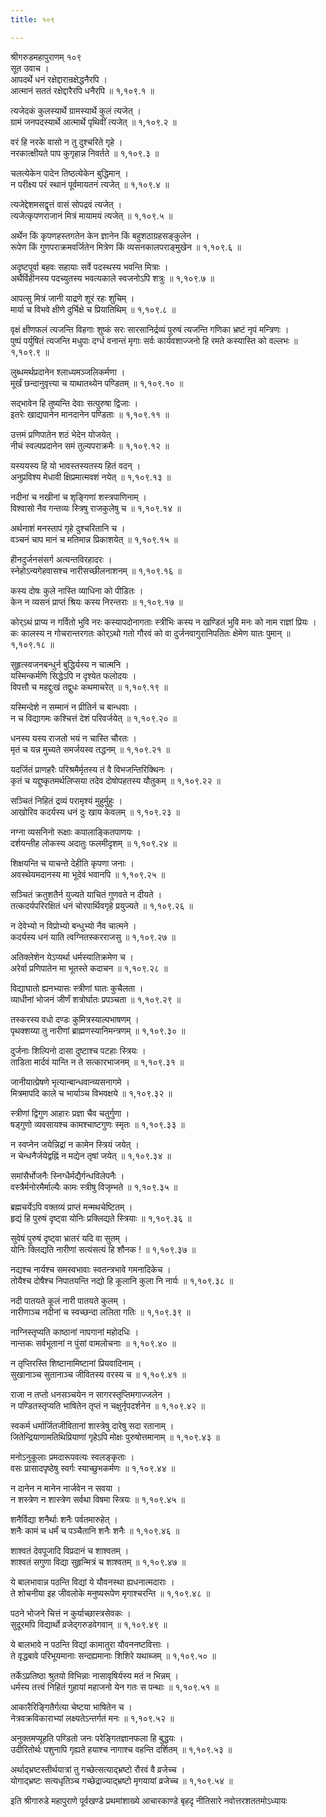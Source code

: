 ```yaml
---
title: १०९

---
```

श्रीगरुडमहापुराणम् १०९  
सूत उवाच ।  
आपदर्थे धनं रक्षेद्दारान्रक्षेद्धनैरपि ।  
आत्मानं सततं रक्षेद्दारैरपि धनैरपि ॥ १,१०९.१ ॥  
  
त्यजेदकं कुलस्यार्थे ग्रामस्यार्थे कुलं त्यजेत् ।  
ग्रामं जनपदस्यार्थे आत्मार्थे पृथिवीं त्यजेत् ॥ १,१०९.२ ॥  
  
वरं हि नरके वासो न तु दुश्चरिते गृहे ।  
नरकात्क्षीयते पाप कुगृहान्न निवर्तते ॥ १,१०९.३ ॥  
  
चलत्येकेन पादेन तिष्ठत्येकेन बुद्धिमान् ।  
न परीक्ष्य परं स्थानं पूर्वमायतनं त्यजेत् ॥ १,१०९.४ ॥  
  
त्यजेद्देशमसद्वृत्तं वासं सोपद्रवं त्यजेत् ।  
त्यजेत्कृपणराजानं मित्रं मायामयं त्यजेत् ॥ १,१०९.५ ॥  
  
अर्थेन किं कृपणहस्तगतेन केन ज्ञानेन किं बहुशठाग्रहसङ्कुलेन ।  
रूपेण किं गुणपराक्रमवर्जितेन मित्रेण किं व्यसनकालपराङ्मुखेन ॥ १,१०९.६ ॥  
  
अदृष्टपूर्वा बहवः सहायाः सर्वे पदस्थस्य भवन्ति मित्राः ।  
अर्थैर्विहीनस्य पदच्युतस्य भवत्यकाले स्वजनोऽपि शत्रुः ॥ १,१०९.७ ॥  
  
आपत्सु मित्रं जानी याद्रणे शूरं रहः शुचिम् ।  
मार्या च विभवे क्षीणे दुर्भिक्षे च प्रियातिथिम् ॥ १,१०९.८ ॥  
  
वृक्षं क्षीणफलं त्यजन्ति विहगाः शुष्कं सरः सारसानिर्द्रव्यं पुरुषं त्यजन्ति गणिका भ्रष्टं नृपं मन्त्रिणः ।  
पुष्पं पर्युषितं त्यजन्ति मधुपाः दर्ग्ध वनान्तं मृगाः सर्वः कार्यवशाज्जनो हि रमते कस्यास्ति को वल्लभः ॥ १,१०९.९ ॥  
  
लुब्धमर्थप्रदानेन श्लाध्यमञ्जलिकर्मणा ।  
मूर्खं छन्दानुवृत्त्या च याथातथ्येन पण्डितम् ॥ १,१०९.१० ॥  
  
सद्भावेन हि तुष्यन्ति देवाः सत्पुरुषा द्विजाः ।  
इतरेः खाद्यपानेन मानदानेन पण्डिताः ॥ १,१०९.११ ॥  
  
उत्तमं प्रणिपातेन शठं भेदेन योजयेत् ।  
नीचं स्वल्पप्रदानेन समं तुल्यपराक्रमैः ॥ १,१०९.१२ ॥  
  
यस्ययस्य हि यो भावस्तस्यतस्य हितं वदन् ।  
अनुप्रविश्य मेधावी क्षिप्रमात्मवशं नयेत् ॥ १,१०९.१३ ॥  
  
नदीनां च नखीनां च शृङ्गिणां शस्त्रपाणिनाम् ।  
विश्वासो नैव गन्तव्यः स्त्रिषु राजकुलेषु च ॥ १,१०९.१४ ॥  
  
अर्थनाशं मनस्तापं गृहे दुश्चरितानि च ।  
वञ्चनं चाप मानं च मतिमान्न प्रिकाशयेत् ॥ १,१०९.१५ ॥  
  
हीनदुर्जनसंसर्ग अत्यन्तविरहादरः ।  
स्नेहोऽन्यगेहवासश्च नारीसच्छीलनाशनम् ॥ १,१०९.१६ ॥  
  
कस्य दोषः कुले नास्ति व्याधिना को पीडितः ।  
केन न व्यसनं प्राप्तं श्रियः कस्य निरन्तराः ॥ १,१०९.१७ ॥  
  
कोर्ऽथं प्राप्य न गर्वितो भुवि नरः कस्यापदोनागताः स्त्रीभिः कस्य न खण्डितं भुवि मनः को नाम राज्ञां प्रियः ।  
कः कालस्य न गोचरान्तरगतः कोर्ऽथो गतो गौरवं को वा दुर्जनवागुरानिपतितः क्षेमेण यातः पुमान् ॥ १,१०९.१८ ॥  
  
सुहृत्स्वजनबन्धुर्न बुद्धिर्यस्य न चात्मनि ।  
यस्मिन्कर्मणि सिद्धेऽपि न दृश्येत फलोदयः ।  
विपत्तौ च महद्दुःखं तद्वुधः कथमाचरेत् ॥ १,१०९.१९ ॥  
  
यस्मिन्देशे न सम्मानं न प्रीतिर्न च बान्धवाः ।  
न च विद्यागमः कश्चित्तं देशं परिवर्जयेत् ॥ १,१०९.२० ॥  
  
धनस्य यस्य राजतो भयं न चास्ति चौरतः ।  
मृतं च यन्न मुच्यते समर्जयस्व तद्धनम् ॥ १,१०९.२१ ॥  
  
यदर्जितं प्राणहरैः परिश्रमैर्मृतस्य तं वै विभजन्तिरिक्थिनः ।  
कृतं च यद्दुष्कृतमर्थलिप्सया तदेव दोषोपहतस्य यौतुकम् ॥ १,१०९.२२ ॥  
  
सञ्चितं निहितं द्रव्यं परामृश्यं मुहुर्मुहुः ।  
आखोरिव कदर्यस्य धनं दुः खाय केवलम् ॥ १,१०९.२३ ॥  
  
नग्ना व्यसनिनो रूक्षाः कपालाङ्कितपाणयः ।  
दर्शयन्तीह लोकस्य अदातुः फलमीदृशम् ॥ १,१०९.२४ ॥  
  
शिक्षयन्ति च याचन्ते देहीति कृपणा जनाः ।  
अवस्थेयमदानस्य मा भूदेवं भवानपि ॥ १,१०९.२५ ॥  
  
सञ्चितं क्रतुशतैर्न युज्यते याचितं गुणवते न दीयते ।  
तत्कदर्यपरिरक्षितं धनं चोरपार्थिवगृहे प्रयुज्यते ॥ १,१०९.२६ ॥  
  
न देवेभ्यो न विप्रोभ्यो बन्धुभ्यो नैव चात्मने ।  
कदर्यस्य धनं याति त्वग्नितस्करराजसु ॥ १,१०९.२७ ॥  
  
अतिक्लेशेन येऽप्यर्था धर्मस्यातिक्रमेण च ।  
अरेर्वा प्रणिपातेन मा भूतस्ते कदाचन ॥ १,१०९.२८ ॥  
  
विद्याघातो ह्यनभ्यासः स्त्रीणां घातः कुचैलता ।  
व्याधीनां भोजनं जीर्णं शत्रोर्घातः प्रपञ्चता ॥ १,१०९.२९ ॥  
  
तस्करस्य वधो दण्डः कुमित्रस्याल्पभाषणम् ।  
पृथक्शय्या तु नारीणां ब्राह्मणस्यानिमन्त्रणम् ॥ १,१०९.३० ॥  
  
दुर्जनाः शिल्पिनो दासा दुष्टाश्च पटहाः स्त्रियः ।  
ताडिता मार्दवं यान्ति न ते सत्कारभाजनम् ॥ १,१०९.३१ ॥  
  
जानीयात्प्रेषणे भृत्यान्बान्धवान्व्यसनागमे ।  
मित्रमापदि काले च भार्याञ्च विभवक्षये ॥ १,१०९.३२ ॥  
  
स्त्रीणां द्विगुण आहारः प्रज्ञा चैव चतुर्गुणा ।  
षड्गुणो व्यवसायश्च कामश्चाष्टगुणः स्मृतः ॥ १,१०९.३३ ॥  
  
न स्वप्नेन जयेन्निद्रां न कामेन स्त्रियं जयेत् ।  
न चेन्धनैर्जयेद्वह्निं न मद्येन तृषां जयेत् ॥ १,१०९.३४ ॥  
  
समांसैर्भोजनैः स्निग्धैर्मद्यैर्गन्धविलेपनैः ।  
वस्त्रैर्मनोरमैर्माल्यैः कामः स्त्रीषु विजृम्भते ॥ १,१०९.३५ ॥  
  
ब्रह्मचर्येऽपि वक्तव्यं प्राप्तं मन्मथचेष्टितम् ।  
हृद्यं हि पुरुषं दृष्ट्वा योनिः प्रक्लिद्यते स्त्रियाः ॥ १,१०९.३६ ॥  
  
सुवेषं पुरुषं दृष्ट्वा भ्रातरं यदि वा सुतम् ।  
योनिः क्लिद्यति नारीणां सत्यंसत्यं हि शौनक ! ॥ १,१०९.३७ ॥  
  
नद्यश्च नार्यश्च समस्वभावाः स्वतन्त्रभावे गमनादिकेच ।  
तोयैश्च दोषैश्च निपातयन्ति नद्यो हि कूलानि कुला नि नार्यः ॥ १,१०९.३८ ॥  
  
नदी पातयते कूलं नारी पातयते कुलम् ।  
नारीणाञ्च नदीनां च स्वच्छन्दा ललिता गतिः ॥ १,१०९.३९ ॥  
  
नाग्निस्तृप्यति काष्ठानां नापगानां महोदधिः ।  
नान्तकः सर्वभूतानां न पुंसां वामलोचनाः ॥ १,१०९.४० ॥  
  
न तृप्तिरस्ति शिष्टानामिष्टानां प्रियवादिनाम् ।  
सुखानाञ्च सुतानाञ्च जीवितस्य वरस्य च ॥ १,१०९.४१ ॥  
  
राजा न तप्तो धनसञ्चयेन न सागरस्तृप्तिमगाज्जलेन ।  
न पण्डितस्तृप्यति भाषितेन तृप्तं न चक्षुर्नृपदर्शनेन ॥ १,१०९.४२ ॥  
  
स्वकर्म धर्मार्जितजीवितानां शास्त्रेषु दारेषु सदा रतानाम् ।  
जितेन्द्रियाणामतिथिप्रियाणां गृहेऽपि मोक्षः पुरुषोत्तमानाम् ॥ १,१०९.४३ ॥  
  
मनोऽनुकूलाः प्रमदारूपवत्यः स्वलङ्कृताः ।  
वसः प्रासादपृष्ठेषु स्वर्गः स्याच्छुभकर्मणः ॥ १,१०९.४४ ॥  
  
न दानेन न मानेन नार्जवेन न सवया ।  
न शस्त्रेण न शास्त्रेण सर्वथा विषमा स्त्रियः ॥ १,१०९.४५ ॥  
  
शनैर्विद्या शनैर्थाः शनैः पर्वतमारुहेत् ।  
शनैः कामं च धर्मं च पञ्चैतानि शनैः शनैः ॥ १,१०९.४६ ॥  
  
शाश्वतं देवपूजादि विप्रदानं च शाश्वतम् ।  
शाश्वतं सगुणा विद्या सुहृन्मित्रं च शाश्वतम् ॥ १,१०९.४७ ॥  
  
ये बालभावान्न पठन्ति विद्यां ये यौवनस्था ह्यधनात्मदाराः ।  
ते शोचनीया इह जीवलोके मनुष्यरूपेण मृगाश्चरन्ति ॥ १,१०९.४८ ॥  
  
पठने भोजने चित्तं न कुर्याच्छास्त्रसेवकः ।  
सुदूरमपि विद्यार्थो व्रजेद्गरुडवेगवान् ॥ १,१०९.४९ ॥  
  
ये बालभावे न पठन्ति विद्यां कामातुरा यौवननष्टवित्ताः ।  
ते वृद्धबावे परिभूयमानाः सन्दह्यमानाः शिशिरे यथाब्जम् ॥ १,१०९.५० ॥  
  
तर्केऽप्रतिष्ठा श्रुतयो विभिन्नाः नासावृषिर्यस्य मतं न भिन्नम् ।  
धर्मस्य तत्त्वं निहितं गुहायां महाजनो येन गतः स पन्थाः ॥ १,१०९.५१ ॥  
  
आकारैरिङ्गितैर्गत्या चेष्टया भाषितेन च ।  
नेत्रवक्रविकाराभ्यां लक्ष्यतेऽन्तर्गतं मनः ॥ १,१०९.५२ ॥  
  
अनुक्तमप्यूहति पण्डितो जनः परेङ्गितज्ञानफला हि बुद्धयः ।  
उदीरितोर्थः पशुनापि गृह्यते हयाश्च नागाश्च वहन्ति दर्शितम् ॥ १,१०९.५३ ॥  
  
अर्थाद्भ्रष्टस्तीर्थयात्रां तु गच्छेत्सत्याद्भ्रष्टो रौरवं वै व्रजेच्च ।  
योगाद्भ्रष्टः सत्यधृतिञ्च गच्छेद्राज्याद्भ्रष्टो मृगयायां व्रजेच्च ॥ १,१०९.५४ ॥  
  
इति श्रीगारुडे महापुराणे पूर्वखण्डे प्रथमांशाख्ये आचारकाण्डे बृहदृ नीतिसारे नवोत्तरशततमोऽध्यायः